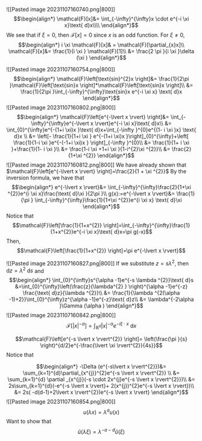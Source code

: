 ![[Pasted image 20231107160740.png|800]]
$$\begin{align*}
\mathcal{F}[x]&= \int_{-\infty}^{\infty}x \cdot e^{-i \xi  x}\text{ d}x\\\\
\end{align*}$$
We see that if $\xi =0$, then $\mathcal{F}[x]=0$ since $x$ is an odd function. For $\xi ≠0$, 
$$\begin{align*}
 i \xi \mathcal{F}[x]& = \mathcal{F}[\partial_{x}x]\\
\mathcal{F}[x]&= \frac{1}{i \xi } \mathcal{F}[1]\\
	&= \frac{2 \pi }{i \xi }\delta (\xi )
\end{align*}$$

![[Pasted image 20231107160754.png|800]]
$$\begin{align*}
\mathcal{F}\left[\text{sin}^{2}x \right]&=  \frac{1}{2\pi }\mathcal{F}\left[\text{sin}x \right]*\mathcal{F}\left[\text{sin}x \right]\\
	&= \frac{1}{2\pi }\int_{-\infty}^{\infty}\text{sin}x e^{-i  \xi x} \text{ d}x
\end{align*}$$
![[Pasted image 20231107160802.png|800]]
$$\begin{align*}
\mathcal{F}\left[e^{-\lvert x \rvert} \right]&= \int_{-\infty}^{\infty}e^{-\lvert x \rvert}e^{-i \xi x}\text{ d}x\\
&= \int_{0}^{\infty}e^{-(1+i \xi)x }\text{ d}x+\int_{-\infty }^{0}e^{(1- i \xi )x}
\text{ d}x \\
&= \left[- \frac{1}{1+i \xi } e^{-(1+i \xi)x }\right]_{0}^{\infty}+\left[ \frac{1}{1-i \xi }e^{-(-1+i \xi)x } \right]_{-\infty  }^{0}\\
&= \frac{1}{1+ i \xi }+\frac{1}{1- i \xi }\\
&= \frac{1-i \xi +1+i \xi }{1-i^{2}\xi ^{2}}\\
&= \frac{2}{1+\xi ^{2}}
\end{align*}$$
![[Pasted image 20231107160812.png|800]]
We have already shown that $\mathcal{F}\left[e^{-\lvert x \rvert} \right]=\frac{2}{1 + \xi ^{2}}$
By the inversion formula, we have that
$$\begin{align*}
e^{-\lvert x \rvert}&= \int_{-\infty}^{\infty}\frac{2}{1+\xi ^{2}}e^{i \xi x}\frac{\text{ d}\xi }{2\pi }\\
g(x):=e^{-\lvert x \rvert}&= \frac{1}{\pi } \int_{-\infty}^{\infty}\frac{1}{1+\xi  ^{2}}e^{i \xi x} \text{ d}\xi 
\end{align*}$$
Notice that 
$$\mathcal{F}\left[\frac{1}{1+x^{2}} \right]=\int_{-\infty}^{\infty}\frac{1}{1+x^{2}}e^{-i \xi x}\text{ d}x=\pi g(-x)$$
Then,
$$\mathcal{F}\left[\frac{1}{1+x^{2}} \right]=\pi e^{-\lvert x \rvert}$$

![[Pasted image 20231107160827.png|800]]
If we substitute $z=s \lambda ^{2}$, then $\text{ d}z=\lambda ^{2}\text{ d}s$ and
$$\begin{align*}
\int_{0}^{\infty}s^{\alpha -1}e^{-s \lambda ^{2}}\text{ d}s &=\int_{0}^{\infty}\left(\frac{z}{\lambda^{2} } \right)^{\alpha -1}e^{-z} \frac{\text{ d}z}{\lambda ^{2}}\\
&= \frac{1}{\lambda ^{2(\alpha -1)+2}}\int_{0}^{\infty}z^{\alpha -1}e^{-z}\text{ d}z\\
&= \lambda^{-2\alpha }\Gamma (\alpha ) 
\end{align*}$$
![[Pasted image 20231107160842.png|800]]
$$\mathcal{F}\left[\lvert x \rvert^{-\alpha } \right]=\int_{\mathbb{R}^{d}}\lvert x \rvert^{-\alpha }e^{-i \xi \cdot x}\text{ d}x$$

$$\mathcal{F}\left[e^{-s \lvert x \rvert^{2}} \right]= \left(\frac{\pi }{s} \right)^{d/2}e^{-\frac{\lvert \xi  \rvert^{2}}{4s}}$$
Notice that 



$$\begin{align*}
-\Delta  (e^{-s\lvert x \rvert^{2}})&= \sum_{k=1}^{d}\partial_{x^{j}}^{2}e^{-s \lvert x \rvert^{2}} \\
	&= \sum_{k=1}^{d} \partial _{x^{j}}(-s \cdot 2x^{j}e^{-s \lvert x \rvert^{2}})\\
	&= 2s\sum_{k=1}^{d}(-e^{-s \lvert x \rvert}+ 2(x^{j})^{2}e^{-s \lvert x \rvert})\\
&= 2s( -d(d-1)+2\lvert x \rvert^{2})e^{-s \lvert x \rvert}
\end{align*}$$
![[Pasted image 20231107160854.png|800]]
$$u(\lambda x)=\lambda ^{a}u(x)$$
Want to show that 
$$\hat u(\lambda \xi )=\lambda ^{-a-d}\hat u (\xi )$$